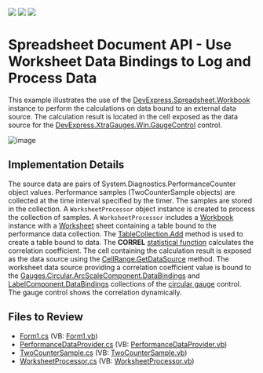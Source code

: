 <!-- default badges list -->
![](https://img.shields.io/endpoint?url=https://codecentral.devexpress.com/api/v1/VersionRange/128613015/17.1.3%2B)
[![](https://img.shields.io/badge/Open_in_DevExpress_Support_Center-FF7200?style=flat-square&logo=DevExpress&logoColor=white)](https://supportcenter.devexpress.com/ticket/details/T520862)
[![](https://img.shields.io/badge/📖_How_to_use_DevExpress_Examples-e9f6fc?style=flat-square)](https://docs.devexpress.com/GeneralInformation/403183)
<!-- default badges end -->

# Spreadsheet Document API - Use Worksheet Data Bindings to Log and Process Data

This example illustrates the use of the [DevExpress.Spreadsheet.Workbook](https://docs.devexpress.com/OfficeFileAPI/DevExpress.Spreadsheet.Workbook) instance to perform the calculations on data bound to an external data source. The calculation result is located in the cell exposed as the data source for the [DevExpress.XtraGauges.Win.GaugeControl](https://docs.devexpress.com/WindowsForms/DevExpress.XtraGauges.Win.GaugeControl) control.


![image](./media/18d40212-460e-11e7-80c0-00155d624807.png)

## Implementation Details

The source data are pairs of System.Diagnostics.PerformanceCounter object values. Performance samples (TwoCounterSample objects) are collected at the time interval specified by the timer. The samples are stored in the collection. A `WorksheetProcessor` object instance is created to process the collection of samples. A `WorksheetProcessor` includes a [Workbook](https://docs.devexpress.com/OfficeFileAPI/DevExpress.Spreadsheet.Workbook)  instance with a [Worksheet](https://docs.devexpress.com/OfficeFileAPI/DevExpress.Spreadsheet.Worksheet) sheet containing a table bound to the performance data collection. The [TableCollection.Add](https://docs.devexpress.com/OfficeFileAPI/devexpress.spreadsheet.tablecollection.add.overloads) method is used to create a table bound to data.
The **CORREL** [statistical function](https://docs.devexpress.com/OfficeFileAPI/15067/spreadsheet-document-api/formulas/functions/statistical-functions) calculates the correlation coefficient. The cell containing the calculation result is exposed as the data source using the [CellRange.GetDataSource](https://docs.devexpress.com/OfficeFileAPI/DevExpress.Spreadsheet.CellRange.GetDataSource.overloads) method.
The worksheet data source providing a correlation coefficient value is bound to the [Gauges.Circular.ArcScaleComponent.DataBindings](https://docs.devexpress.com/WindowsForms/DevExpress.XtraGauges.Win.Gauges.Circular.ArcScaleComponent.DataBindings) and [LabelComponent.DataBindings](https://docs.devexpress.com/WindowsForms/DevExpress.XtraGauges.Win.Base.LabelComponent.DataBindings) collections of the [circular gauge](https://docs.devexpress.com/WindowsForms/18225/controls-and-libraries/gauges/concepts/gauge-types/circular-gauges) control. The gauge control shows the correlation dynamically.

## Files to Review

* [Form1.cs](./CS/PerformanceCounterCorrelationExample/Form1.cs) (VB: [Form1.vb](./VB/PerformanceCounterCorrelationExample/Form1.vb))
* [PerformanceDataProvider.cs](./CS/PerformanceCounterCorrelationExample/PerformanceDataProvider.cs) (VB: [PerformanceDataProvider.vb](./VB/PerformanceCounterCorrelationExample/PerformanceDataProvider.vb))
* [TwoCounterSample.cs](./CS/PerformanceCounterCorrelationExample/TwoCounterSample.cs) (VB: [TwoCounterSample.vb](./VB/PerformanceCounterCorrelationExample/TwoCounterSample.vb))
* [WorksheetProcessor.cs](./CS/PerformanceCounterCorrelationExample/WorksheetProcessor.cs) (VB: [WorksheetProcessor.vb](./VB/PerformanceCounterCorrelationExample/WorksheetProcessor.vb))
